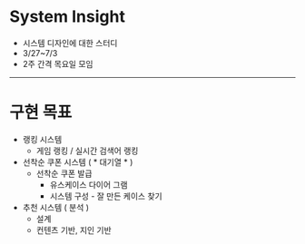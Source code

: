 # System Insight
* 시스템 디자인에 대한 스터디
* 3/27~7/3
* 2주 간격 목요일 모임

-----

# 구현 목표

- 랭킹 시스템
    - 게임 랭킹 / 실시간 검색어 랭킹
- 선착순 쿠폰 시스템 ( * 대기열 * )
    - 선착순 쿠폰 발급
        - 유스케이스 다이어 그램
        - 시스템 구성 - 잘 만든 케이스 찾기
- 추천 시스템 ( 분석 )
    - 설계
    - 컨텐츠 기반, 지인 기반
